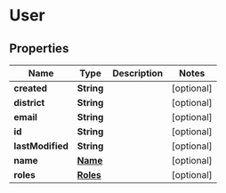 

# User


## Properties

| Name | Type | Description | Notes |
|------------ | ------------- | ------------- | -------------|
|**created** | **String** |  |  [optional] |
|**district** | **String** |  |  [optional] |
|**email** | **String** |  |  [optional] |
|**id** | **String** |  |  [optional] |
|**lastModified** | **String** |  |  [optional] |
|**name** | [**Name**](Name.md) |  |  [optional] |
|**roles** | [**Roles**](Roles.md) |  |  [optional] |



